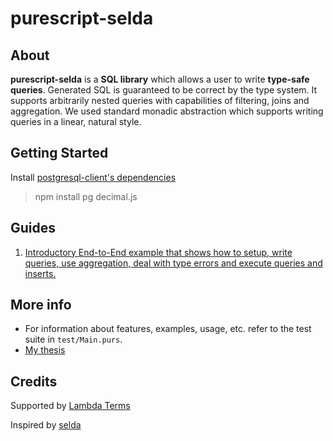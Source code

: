 # purescript-selda

## About

**purescript-selda** is a **SQL library** which allows a user to write **type-safe queries**.
Generated SQL is guaranteed to be correct by the type system.
It supports arbitrarily nested queries with capabilities of filtering, joins and aggregation.
We used standard monadic abstraction which supports writing queries in a linear, natural style.

## Getting Started

Install [postgresql-client's dependencies](https://github.com/rightfold/purescript-postgresql-client#install)
> npm install pg decimal.js

## Guides

1. [Introductory End-to-End example that shows how to setup, write queries, use aggregation, deal with type errors and execute queries and inserts.](guide/SimpleE2E.md)

## More info

- For information about features, examples, usage, etc. refer to the test suite in `test/Main.purs`.
- [My thesis](./selda.pdf)

## Credits

Supported by [Lambda Terms](https://github.com/lambdaterms/)

Inspired by [selda](https://github.com/valderman/selda)
